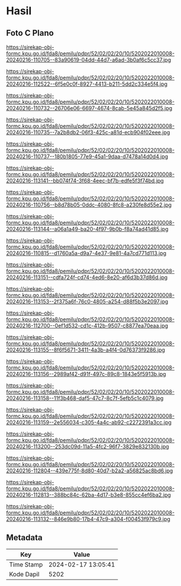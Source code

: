 # Hasil

## Foto C Plano

https://sirekap-obj-formc.kpu.go.id/fda8/pemilu/pdpr/52/02/02/20/10/5202022010008-20240216-110705--83a90619-04dd-44d7-a6ad-3b0af6c5cc37.jpg

https://sirekap-obj-formc.kpu.go.id/fda8/pemilu/pdpr/52/02/02/20/10/5202022010008-20240216-112522--6f5e0c0f-8927-4413-b211-5dd2c334e5f4.jpg

https://sirekap-obj-formc.kpu.go.id/fda8/pemilu/pdpr/52/02/02/20/10/5202022010008-20240216-110732--26706e06-6697-4674-8cab-5e45a845d2f5.jpg

https://sirekap-obj-formc.kpu.go.id/fda8/pemilu/pdpr/52/02/02/20/10/5202022010008-20240216-110735--7a2b8db2-06f3-425c-a81d-ecb904f02eee.jpg

https://sirekap-obj-formc.kpu.go.id/fda8/pemilu/pdpr/52/02/02/20/10/5202022010008-20240216-110737--180b1805-77e9-45a1-9daa-d7478a14d0d4.jpg

https://sirekap-obj-formc.kpu.go.id/fda8/pemilu/pdpr/52/02/02/20/10/5202022010008-20240216-113141--bb074f74-3f68-4eec-bf7b-edfe5f3f74bd.jpg

https://sirekap-obj-formc.kpu.go.id/fda8/pemilu/pdpr/52/02/02/20/10/5202022010008-20240216-110756--b8d78b05-0ddc-4080-8fc8-a230fe8d55e2.jpg

https://sirekap-obj-formc.kpu.go.id/fda8/pemilu/pdpr/52/02/02/20/10/5202022010008-20240216-113144--a06a1a49-ba20-4f97-9b0b-f8a74ad41d85.jpg

https://sirekap-obj-formc.kpu.go.id/fda8/pemilu/pdpr/52/02/02/20/10/5202022010008-20240216-110815--d1760a5a-d9a7-4e37-9e81-4a7cd771d113.jpg

https://sirekap-obj-formc.kpu.go.id/fda8/pemilu/pdpr/52/02/02/20/10/5202022010008-20240216-113151--cdfa724f-cd74-4ed6-8e20-af6d3b37d86d.jpg

https://sirekap-obj-formc.kpu.go.id/fda8/pemilu/pdpr/52/02/02/20/10/5202022010008-20240216-113153--2f375a6f-76c0-4805-a254-d88f5b3e2097.jpg

https://sirekap-obj-formc.kpu.go.id/fda8/pemilu/pdpr/52/02/02/20/10/5202022010008-20240216-112700--0ef1d532-cd1c-412b-9507-c8877ea70eaa.jpg

https://sirekap-obj-formc.kpu.go.id/fda8/pemilu/pdpr/52/02/02/20/10/5202022010008-20240216-113155--8f6f5671-3411-4a3b-a4f4-0d76373f9286.jpg

https://sirekap-obj-formc.kpu.go.id/fda8/pemilu/pdpr/52/02/02/20/10/5202022010008-20240216-113156--2989af42-d91f-497c-89c8-1843e5f5913b.jpg

https://sirekap-obj-formc.kpu.go.id/fda8/pemilu/pdpr/52/02/02/20/10/5202022010008-20240216-113158--11f3b468-daf5-47c7-8c7f-5efb5c1c4079.jpg

https://sirekap-obj-formc.kpu.go.id/fda8/pemilu/pdpr/52/02/02/20/10/5202022010008-20240216-113159--2e556034-c305-4a4c-ab92-c2272391a3cc.jpg

https://sirekap-obj-formc.kpu.go.id/fda8/pemilu/pdpr/52/02/02/20/10/5202022010008-20240216-113200--253dc09d-11a5-4fc2-96f7-3829e832130b.jpg

https://sirekap-obj-formc.kpu.go.id/fda8/pemilu/pdpr/52/02/02/20/10/5202022010008-20240216-112804--439e775f-8d80-40d7-b2a2-a56825ac8bd6.jpg

https://sirekap-obj-formc.kpu.go.id/fda8/pemilu/pdpr/52/02/02/20/10/5202022010008-20240216-112813--388bc84c-62ba-4d17-b3e8-855cc4ef6ba2.jpg

https://sirekap-obj-formc.kpu.go.id/fda8/pemilu/pdpr/52/02/02/20/10/5202022010008-20240216-113132--846e9b80-17b4-47c9-a304-f00453f979c9.jpg


## Metadata

| Key        | Value               |
| ---------- | ------------------- |
| Time Stamp | 2024-02-17 13:05:41 |
| Kode Dapil | 5202                |



